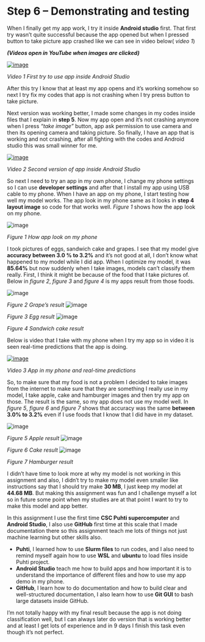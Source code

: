 # Step 6 – Demonstrating and testing

When I finally get my app work, I try it inside **Android studio** first. That first try wasn’t quite successful because the app opened but when I pressed button to take picture app crashed like we can see in video below( *video 1*)

***(Videos open in YouTube when images are clicked)***

[![image](https://github.com/user-attachments/assets/a64bf34f-add2-4f74-a29d-9b898d022b89)](https://youtube.com/shorts/rvuWrAJOjBo)

*Video 1 First try to use app inside Android Studio*

After this try I know that at least my app opens and it’s working somehow so next I try fix my codes that app is not crashing when I try press button to take picture. 

Next version was working better, I made some changes in my codes inside files that I explain in **step 5**. Now my app open and it’s not crashing anymore when I press *“take image”* button, app ask permission to use camera and then its opening camera and taking picture. So finally, I have an app that is working and not crashing, after all fighting with the codes and Android studio this was small winner for me.

[![image](https://github.com/user-attachments/assets/79b004d1-80cf-41bf-8cec-1ec2e5429068)](https://youtube.com/shorts/AnbDKSj5RGw)

*Video 2 Second version of app inside Android Studio*

So next I need to try an app in my own phone, I change my phone settings so I can use **developer settings** and after that I install my app using USB cable to my phone. When I have an app on my phone, I start testing how well my model works. The app look in my phone same as it looks in **step 4 layout image** so code for that works well. *Figure 1* shows how the app look on my phone.

![image](https://github.com/user-attachments/assets/d1b1f5a3-4841-421d-86d4-859fdde43ded)

*Figure 1 How app look on my phone*

I took pictures of eggs, sandwich cake and grapes. I see that my model give **accuracy between 3.0 % to 3.2%** and it’s not good at all, I don’t know what happened to my model while I did app. When I optimize my model, it was  **85.64%** but now suddenly when I take images, models can’t classify them really. First, I think it might be because of the food that I take pictures of. Below in *figure 2*, *figure 3* and *figure 4* is my apps result from those foods.

![image](https://github.com/user-attachments/assets/b4e2fd66-5a7e-4ae8-8469-823cd36e3217) 

*Figure 2 Grape’s result*
![image](https://github.com/user-attachments/assets/27170fdf-de01-4dfa-98c6-f135e2f2544c)

*Figure 3 Egg result*
![image](https://github.com/user-attachments/assets/202f6917-9008-4c19-8c3b-e1e77c6235f6)

*Figure 4 Sandwich cake result*

Below is video that I take with my phone when I try my app so in video it is seen real-time predictions that the app is doing.

[![image](https://github.com/user-attachments/assets/22ffaa36-9b23-4204-ba8f-e3834f5e20a4)](https://youtube.com/shorts/nY8F3TV66UI)

*Video 3 App in my phone and real-time predictions*

So, to make sure that my food is not a problem I decided to take images from the internet to make sure that they are something I really use in my model, I take apple, cake and hamburger images and then try my app on those. The result is the same, so my app does not use my model well. In *figure 5*, *figure 6* and *figure 7* shows that accuracy was the same **between 3.0% to 3.2%** even if I use foods that I know that I did have in my dataset.




![image](https://github.com/user-attachments/assets/a44116fc-bb26-4991-9c8f-6f28feb66a91)

*Figure 5 Apple result*
![image](https://github.com/user-attachments/assets/602893f5-36ca-4e0e-9927-d31aee5b2407)

*Figure 6 Cake result*
![image](https://github.com/user-attachments/assets/34a40be8-f34f-49a2-a392-458643fc6e64)

*Figure 7 Hamburger result*

I didn’t have time to look more at why my model is not working in this assignment and also, I didn’t try to make my model even smaller like instructions say that I should try make **30 MB**, I just keep my model at **44.68 MB**. But making this assignment was fun and I challenge myself a lot so in future some point when my studies are at that point I want to try to make this model and app better.

In this assignment I use the first time **CSC Puhti supercomputer** and **Android Studio**, I also use **GitHub** first time at this scale that I made documentation there so this assignment teach me lots of things not just machine learning but other skills also.

- **Puhti**, I learned how to use **Slurm files** to run codes, and I also need to remind myself again how to use **WSL** and **ubuntu** to load files inside Puhti project.
- **Android Studio** teach me how to build apps and how important it is to understand the importance of different files and how to use my app demo in my phone.
- **GitHub**, I learn how to do documentation and how to build clear and well-structured documentation, I also learn how to use **Git GUI** to bash large datasets inside GitHub.

I’m not totally happy with my final result because the app is not doing classification well, but I can always later do version that is working better and at least I get lots of experience and in 9 days I finish this task even though it’s not perfect.
